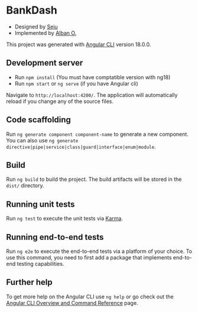 # BankDash
- Designed by [Seju](https://www.figma.com/@sejal_ui_ux)  
- Implemented by [Alban O.](http://github.com/alban-okoby)

This project was generated with [Angular CLI](https://github.com/angular/angular-cli) version 18.0.0.

## Development server
  - Run `npm install` (You must have comptatible version with ng18)
  - Run `npm start` or `ng serve` (if you have Angular cli)

Navigate to `http://localhost:4200/`. The application will automatically reload if you change any of the source files.

## Code scaffolding

Run `ng generate component component-name` to generate a new component. You can also use `ng generate directive|pipe|service|class|guard|interface|enum|module`.

## Build

Run `ng build` to build the project. The build artifacts will be stored in the `dist/` directory.

## Running unit tests

Run `ng test` to execute the unit tests via [Karma](https://karma-runner.github.io).

## Running end-to-end tests

Run `ng e2e` to execute the end-to-end tests via a platform of your choice. To use this command, you need to first add a package that implements end-to-end testing capabilities.

## Further help

To get more help on the Angular CLI use `ng help` or go check out the [Angular CLI Overview and Command Reference](https://angular.io/cli) page.

